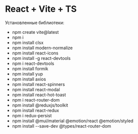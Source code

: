# React + Vite + TS

Установленные библиотеки:

- npm create vite@latest
- npm i
- npm install clsx
- npm install modern-normalize
- npm install react-icons
- npm install -g react-devtools
- npm i react-devtools
- npm install formik
- npm install yup
- npm install axios
- npm install react-spinners
- npm install react-modal
- npm install react-hot-toast
- npm i react-router-dom
- npm install @reduxjs/toolkit
- npm install react-redux
- npm i redux-persist
- npm install @mui/material @emotion/react @emotion/styled
- npm install --save-dev @types/react-router-dom
